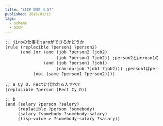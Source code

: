 ```yaml
---
title: "SICP 問題 4.57"
published: 2016/01/15
tags:
  - scheme
  - SICP
---
```



<pre class="code lang-scheme" data-lang="scheme" data-unlink><span class="synComment">;; jiroの仕事をtaroができるかどうか</span>
<span class="synSpecial">(</span>rule <span class="synSpecial">(</span>replacible ?person1 ?person2<span class="synSpecial">)</span>
      <span class="synSpecial">(</span><span class="synStatement">and</span> <span class="synSpecial">(</span><span class="synStatement">or</span> <span class="synSpecial">(</span><span class="synStatement">and</span> <span class="synSpecial">(</span>job ?person2 ?job2<span class="synSpecial">)</span>
                    <span class="synSpecial">(</span>job ?person1 ?job2<span class="synSpecial">))</span> <span class="synComment">;person2とperosn1の仕事が同じ</span>
               <span class="synSpecial">(</span><span class="synStatement">and</span> <span class="synSpecial">(</span>job ?person1 ?job1<span class="synSpecial">)</span>
                    <span class="synSpecial">(</span>can-do-job ?job1 ?job2<span class="synSpecial">)))</span> <span class="synComment">;person1はperson2の仕事job2もできる</span>
           <span class="synSpecial">(</span><span class="synIdentifier">not</span> <span class="synSpecial">(</span>same ?person1 ?person2<span class="synSpecial">))))</span>

<span class="synComment">;; a Cy D. Fectに代われる人すべて</span>
<span class="synSpecial">(</span>replacible ?person <span class="synSpecial">(</span>Fect Cy D<span class="synSpecial">))</span>

<span class="synComment">;; b</span>
<span class="synSpecial">(</span><span class="synStatement">and</span> <span class="synSpecial">(</span>salary ?person ?salary<span class="synSpecial">)</span>
     <span class="synSpecial">(</span>replacible ?person ?somebody<span class="synSpecial">)</span>
     <span class="synSpecial">(</span>salary ?somebody ?somebody-salary<span class="synSpecial">)</span>
     <span class="synSpecial">(</span>lisp-value <span class="synIdentifier">&gt;</span> ?somebody-salary ?salary<span class="synSpecial">))</span>
</pre>


